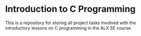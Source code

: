 # Introduction to C Programming
This is a repository for storing all project tasks involved with the introductory lessons on C programming in the ALX SE course.
